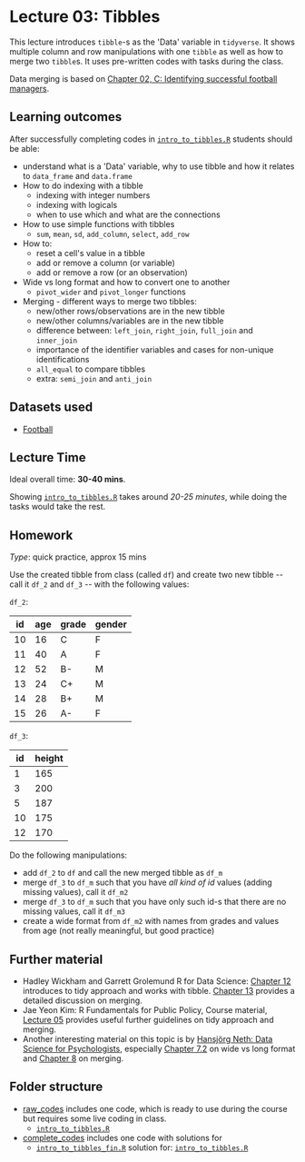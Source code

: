 # Lecture 03: Tibbles

This lecture introduces `tibble`-s as the 'Data' variable in `tidyverse`. It shows multiple column and row manipulations with one `tibble` as well as how to merge two `tibble`s. It uses pre-written codes with tasks during the class.

Data merging is based on [Chapter 02, C: Identifying successful football managers](https://gabors-data-analysis.com/casestudies/#ch02c-identifying-successful-football-managers).


## Learning outcomes
After successfully completing codes in [`intro_to_tibbles.R`](https://github.com/gabors-data-analysis/da-coding-rstats/blob/main/lecture03-tibbles/raw_codes/intro_to_tibbles.R) students should be able:

  - understand what is a 'Data' variable, why to use tibble and how it relates to `data_frame` and `data.frame`
  - How to do indexing with a tibble
    - indexing with integer numbers
    - indexing with logicals
    - when to use which and what are the connections
  - How to use simple functions with tibbles
    - `sum`, `mean`, `sd`, `add_column`, `select`, `add_row` 
  - How to:
    - reset a cell's value in a tibble
    - add or remove a column (or variable)
    - add or remove a row (or an observation)
  - Wide vs long format and how to convert one to another
    - `pivot_wider` and `pivot_longer` functions
  - Merging - different ways to merge two tibbles:
    - new/other rows/observations are in the new tibble
    - new/other columns/variables are in the new tibble  
    - difference between: `left_join`, `right_join`, `full_join` and `inner_join`
    - importance of the identifier variables and cases for non-unique identifications
    - `all_equal` to compare tibbles
    - extra: `semi_join` and `anti_join`

## Datasets used

  - [Football](https://gabors-data-analysis.com/datasets/#football)

## Lecture Time

Ideal overall time: **30-40 mins**.

Showing [`intro_to_tibbles.R`](https://github.com/gabors-data-analysis/da-coding-rstats/blob/main/lecture03-tibbles/raw_codes/intro_to_tibbles.R) takes around *20-25 minutes*, while doing the tasks would take the rest.
 

## Homework

*Type*: quick practice, approx 15 mins

Use the created tibble from class (called `df`) and create two new tibble -- call it `df_2` and `df_3` -- with the following values:

`df_2`:

| id | age | grade | gender |
| -- | --- | ----- | ------ |
| 10 |  16 |  C    |    F   |
| 11 |  40 |  A    |    F   |
| 12 |  52 |  B-   |    M   | 
| 13 |  24 |  C+   |    M   |
| 14 |  28 |  B+   |    M   |
| 15 |  26 |  A-   |    F   |

`df_3`:

| id | height |
| -- | ------ |
|  1 | 165 |
| 3  | 200 |
| 5  | 187 |
| 10 | 175 |
| 12 | 170 |

Do the following manipulations:

 - add `df_2` to `df`  and call the new merged tibble as `df_m`
 - merge `df_3` to `df_m` such that you have *all kind of id* values (adding missing values), call it `df_m2`
 - merge `df_3` to `df_m` such that you have only such id-s that there are no missing values, call it `df_m3`
 - create a wide format from `df_m2` with names from grades and values from age (not really meaningful, but good practice)


## Further material

  - Hadley Wickham and Garrett Grolemund R for Data Science: [Chapter 12](https://r4ds.had.co.nz/tidy-data.html) introduces to tidy approach and works with tibble. [Chapter 13](https://r4ds.had.co.nz/relational-data.html) provides a detailed discussion on merging.
  - Jae Yeon Kim: R Fundamentals for Public Policy, Course material, [Lecture 05](https://github.com/KDIS-DSPPM/r-fundamentals/blob/main/lecture_notes/05_tidy_data.Rmd) provides useful further guidelines on tidy approach and merging.
  - Another interesting material on this topic is by [Hansjörg Neth: Data Science for Psychologists](https://bookdown.org/hneth/ds4psy/), especially [Chapter 7.2](https://bookdown.org/hneth/ds4psy/7-2-tidy-essentials.html) on wide vs long format and [Chapter 8](https://bookdown.org/hneth/ds4psy/8-join.html) on merging.


## Folder structure
  
  - [raw_codes](https://github.com/gabors-data-analysis/da-coding-rstats/blob/main/lecture03-tibbles/raw_codes) includes one code, which is ready to use during the course but requires some live coding in class.
    - [`intro_to_tibbles.R`](https://github.com/gabors-data-analysis/da-coding-rstats/blob/main/lecture03-tibbles/raw_codes/intro_to_tibbles.R)
  - [complete_codes](https://github.com/gabors-data-analysis/da-coding-rstats/blob/main/lecture03-tibbles/complete_codes) includes one code with solutions for
    - [`intro_to_tibbles_fin.R`](https://github.com/gabors-data-analysis/da-coding-rstats/blob/main/lecture03-tibbles/complete_codes/intro_to_tibbles_fin.R) solution for: [`intro_to_tibbles.R`](https://github.com/gabors-data-analysis/da-coding-rstats/blob/main/lecture03-tibbles/raw_codes/intro_to_tibbles.R)
    


